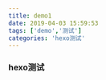 ```yaml
---
title: demo1
date: 2019-04-03 15:59:53
tags: ['demo','测试']
categories: 'hexo测试'
---
```



### hexo测试
